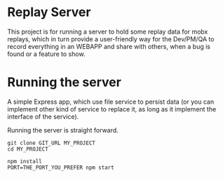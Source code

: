 # Replay Server

This project is for running a server to hold some replay data for mobx replays, which in turn provide a user-friendly way for the Dev/PM/QA to record everything in an WEBAPP and share with others, when a bug is found or a feature to show.

# Running the server

A simple Express app, which use file service to persist data (or you can implement other kind of service to replace it, as long as it implement the interface of the service).

Running the server is straight forward.

```
git clone GIT_URL MY_PROJECT
cd MY_PROJECT

npm install
PORT=THE_PORT_YOU_PREFER npm start
```